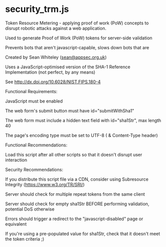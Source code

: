 # security_trm.js
Token Resource Metering - applying proof of work (PoW) concepts to disrupt robotic attacks against a web application.

Used to generate Proof of Work (PoW) tokens for server-side validation

Prevents bots that aren't javascript-capable, slows down bots that are

Created by Sean Whiteley (sean@appsec.org.uk)

Uses a JavaScript-optimised version of the SHA-1 Reference Implementation (not perfect, by any means)

See http://dx.doi.org/10.6028/NIST.FIPS.180-4


Functional Requirements:

JavaScript must be enabled

The web form's submit button must have id="submitWithSha1"

The web form must include a hidden text field with id="sha1Str", max length 40

The page's encoding type must be set to UTF-8 (<meta charset="utf-8"> & Content-Type header)


Functional Recommendations:

Load this script after all other scripts so that it doesn't disrupt user interaction


Security Recommendations:

If you distribute this script file via a CDN, consider using Subresource Integrity (https://www.w3.org/TR/SRI/)

Server should check for multiple repeat tokens from the same client

Server should check for empty sha1Str BEFORE performing validation, potential DoS otherwise

Errors should trigger a redirect to the "javascript-disabled" page or equivalent

If you're using a pre-populated value for sha1Str, check that it doesn't meet the token criteria ;)
